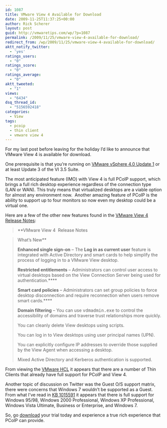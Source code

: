 ```yaml
---
id: 1087
title: VMware View 4 Available for Download
date: 2009-11-25T11:37:25+00:00
author: Rick Scherer
layout: post
guid: http://vmwaretips.com/wp/?p=1087
permalink: /2009/11/25/vmware-view-4-available-for-download/
redirect_from: /wp/2009/11/25/vmware-view-4-available-for-download/
aktt_notify_twitter:
  - 'yes'
ratings_users:
  - "0"
ratings_score:
  - "0"
ratings_average:
  - "0"
aktt_tweeted:
  - "1"
views:
  - "6434"
dsq_thread_id:
  - "5156592418"
categories:
  - View
tags:
  - pcoip
  - thin client
  - vmware view 4
---
```

For my last post before leaving for the holiday I&#8217;d like to announce that VMware View 4 is available for download.

One prerequisite is that you&#8217;re running on <a href="http://vmwaretips.com/wp/2009/11/25/vmware-vsphere-40-update-1-released/" target="_blank">VMware vSphere 4.0 Update 1</a> or at least Update 3 of the VI 3.5 Suite.

The most anticipated feature (IMO) with View 4 is full PCoIP support, which brings a full rich desktop experience regardless of the connection type (LAN or WAN). This truly means that virtualized desktops are a viable option for almost any environment now.  Another amazing feature of PCoIP is the ability to support up to four monitors so now even my desktop could be a virtual one.

Here are a few of the other new features found in the <a href="http://www.vmware.com/support/view40/doc/releasenotes_viewmanager40.html" target="_blank">VMware View 4 Release Notes</a>:

> **VMware View 4  Release Notes
  
> What&#8217;s New**
> 
> **Enhanced single sign-on** – The **Log in as current user** feature is integrated with Active Directory and smart cards to help simplify the process of logging in to a VMware View desktop.
> 
> **Restricted entitlements** – Administrators can control user access to virtual desktops based on the View Connection Server being used for authentication.****
> 
> **Smart card policies** – Administrators can set group policies to force desktop disconnection and require reconnection when users remove smart cards.****
> 
> **Domain filtering** – You can use <tt>vdmadmin.exe</tt> to control the accessibility of domains and traverse trust relationships more quickly.
> 
> You can cleanly delete View desktops using scripts.
> 
> You can log in to View desktops using user principal names (UPN).
> 
> You can explicitly configure IP addresses to override those supplied by the View Agent when accessing a desktop.
> 
> Mixed Active Directory and Kerberos authentication is supported.

From viewing the <a href="http://www.vmware.com/resources/compatibility/search.php?action=search&deviceCategory=vdm&productId=2&advancedORbasic=advanced&maxDisplayRows=50&key=&release[]=82&datePosted=-1&partnerId[]=-1&filterByPCoIP=1&rorre=0" target="_blank">VMware HCL</a> it appears that there are a number of Thin Clients that already have full support for PCoIP and View 4.

Another topic of discussion on Twitter was the Guest O/S support matrix, there were concerns that Windows 7 wouldn&#8217;t be supported as a Guest.  From what I&#8217;ve read in <a href="http://kb.vmware.com/selfservice/microsites/search.do?language=en_US&cmd=displayKC&externalId=1015591" target="_blank">KB 1015591</a> it appears that there is full support for Windows 95/98, Windows 2000 Professional, Windows XP Professional, Windows Vista Ultimate, Business or Enterprise, and Windows 7.

So, go <a href="http://downloads.vmware.com/d/info/desktop_downloads/vmware_view/4_0" target="_blank">download</a> your trial today and experience a true rich experience that PCoIP can provide.